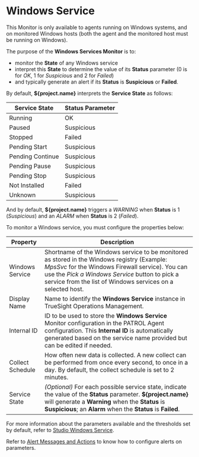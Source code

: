 # Windows Service

<div class="alert alert-info">This Monitor is only available to agents running on Windows systems, and on monitored Windows hosts (both the agent and the monitored host must be running on Windows).</div>

The purpose of the **Windows Services Monitor** is to:

* monitor the **State** of any Windows service
* interpret this **State**  to determine the value of its **Status** parameter (0 is for *OK*, 1 for *Suspicious* and 2 for *Failed*)
* and typically generate an alert if its **Status** is **Suspicious** or **Failed**.

By default, **${project.name}** interprets the **Service State** as follows:

| Service State    | Status Parameter |
| ---------------- | ---------------- |
| Running          | OK               |
| Paused           | Suspicious       |
| Stopped          | Failed           |
| Pending Start    | Suspicious       |
| Pending Continue | Suspicious       |
| Pending Pause    | Suspicious       |
| Pending Stop     | Suspicious       |
| Not Installed    | Failed           |
| Unknown          | Suspicious       |

And by default, **${project.name}** triggers a *WARNING* when **Status** is 1 (*Suspicious*) and an *ALARM* when **Status** is 2 (*Failed*).

To monitor a Windows service, you must configure the properties below:

| Property         | Description                                                                                                                                                                                                                                                      |
| ---------------- | ---------------------------------------------------------------------------------------------------------------------------------------------------------------------------------------------------------------------------------------------------------------- |
| Windows Service  | Shortname of the Windows service to be monitored as stored in the Windows registry (Example: *MpsSvc* for the Windows Firewall service). You can use the *Pick a Windows Service* button to pick a service from the list of Windows services on a selected host. |
| Display Name     | Name to identify the **Windows Service** instance in TrueSight Operations Management.                                                                                                                                                                            |
| Internal ID      | ID to be used to store the **Windows Service** Monitor configuration in the PATROL Agent configuration. This **Internal ID** is automatically generated based on the service name provided but can be edited if needed.                                          |
| Collect Schedule | How often new data is collected. A new collect can be performed from once every second, to once in a day. By default, the collect schedule is set to 2 minutes.                                                                                                  |
| Service State    | *(Optional)* For each possible service state, indicate the value of the **Status** parameter. **${project.name}** will generate a **Warning** when the **Status** is **Suspicious**; an **Alarm** when the **Status** is **Failed**.                             |

For more information about the parameters available and the thresholds set by default, refer to [Studio Windows Service](../X_WINSERVICE.html).

Refer to [Alert Messages and Actions](../alerts.html) to know how to configure alerts on parameters.
